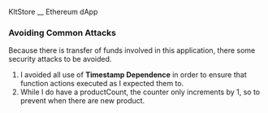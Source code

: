 KltStore __ Ethereum dApp

### Avoiding Common Attacks
Because there is transfer of funds involved in this application, there some security attacks to be avoided. 
1. I avoided all use of **Timestamp Dependence** in order to ensure that function actions executed as I expected them to.
2. While I do have a productCount, the counter only increments by 1, so to prevent when there are new product.